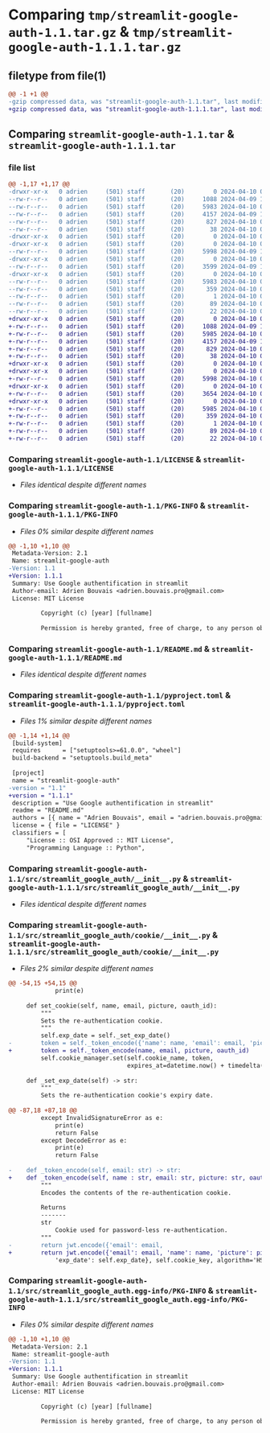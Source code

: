 # Comparing `tmp/streamlit-google-auth-1.1.tar.gz` & `tmp/streamlit-google-auth-1.1.1.tar.gz`

## filetype from file(1)

```diff
@@ -1 +1 @@
-gzip compressed data, was "streamlit-google-auth-1.1.tar", last modified: Wed Apr 10 07:09:40 2024, max compression
+gzip compressed data, was "streamlit-google-auth-1.1.1.tar", last modified: Wed Apr 10 07:44:28 2024, max compression
```

## Comparing `streamlit-google-auth-1.1.tar` & `streamlit-google-auth-1.1.1.tar`

### file list

```diff
@@ -1,17 +1,17 @@
-drwxr-xr-x   0 adrien     (501) staff       (20)        0 2024-04-10 07:09:40.508722 streamlit-google-auth-1.1/
--rw-r--r--   0 adrien     (501) staff       (20)     1088 2024-04-09 14:41:40.000000 streamlit-google-auth-1.1/LICENSE
--rw-r--r--   0 adrien     (501) staff       (20)     5983 2024-04-10 07:09:40.508478 streamlit-google-auth-1.1/PKG-INFO
--rw-r--r--   0 adrien     (501) staff       (20)     4157 2024-04-09 15:21:39.000000 streamlit-google-auth-1.1/README.md
--rw-r--r--   0 adrien     (501) staff       (20)      827 2024-04-10 07:09:27.000000 streamlit-google-auth-1.1/pyproject.toml
--rw-r--r--   0 adrien     (501) staff       (20)       38 2024-04-10 07:09:40.508767 streamlit-google-auth-1.1/setup.cfg
-drwxr-xr-x   0 adrien     (501) staff       (20)        0 2024-04-10 07:09:40.506293 streamlit-google-auth-1.1/src/
-drwxr-xr-x   0 adrien     (501) staff       (20)        0 2024-04-10 07:09:40.506895 streamlit-google-auth-1.1/src/streamlit_google_auth/
--rw-r--r--   0 adrien     (501) staff       (20)     5998 2024-04-09 15:56:05.000000 streamlit-google-auth-1.1/src/streamlit_google_auth/__init__.py
-drwxr-xr-x   0 adrien     (501) staff       (20)        0 2024-04-10 07:09:40.507948 streamlit-google-auth-1.1/src/streamlit_google_auth/cookie/
--rw-r--r--   0 adrien     (501) staff       (20)     3599 2024-04-09 15:36:22.000000 streamlit-google-auth-1.1/src/streamlit_google_auth/cookie/__init__.py
-drwxr-xr-x   0 adrien     (501) staff       (20)        0 2024-04-10 07:09:40.508229 streamlit-google-auth-1.1/src/streamlit_google_auth.egg-info/
--rw-r--r--   0 adrien     (501) staff       (20)     5983 2024-04-10 07:09:40.000000 streamlit-google-auth-1.1/src/streamlit_google_auth.egg-info/PKG-INFO
--rw-r--r--   0 adrien     (501) staff       (20)      359 2024-04-10 07:09:40.000000 streamlit-google-auth-1.1/src/streamlit_google_auth.egg-info/SOURCES.txt
--rw-r--r--   0 adrien     (501) staff       (20)        1 2024-04-10 07:09:40.000000 streamlit-google-auth-1.1/src/streamlit_google_auth.egg-info/dependency_links.txt
--rw-r--r--   0 adrien     (501) staff       (20)       89 2024-04-10 07:09:40.000000 streamlit-google-auth-1.1/src/streamlit_google_auth.egg-info/requires.txt
--rw-r--r--   0 adrien     (501) staff       (20)       22 2024-04-10 07:09:40.000000 streamlit-google-auth-1.1/src/streamlit_google_auth.egg-info/top_level.txt
+drwxr-xr-x   0 adrien     (501) staff       (20)        0 2024-04-10 07:44:28.331370 streamlit-google-auth-1.1.1/
+-rw-r--r--   0 adrien     (501) staff       (20)     1088 2024-04-09 14:41:40.000000 streamlit-google-auth-1.1.1/LICENSE
+-rw-r--r--   0 adrien     (501) staff       (20)     5985 2024-04-10 07:44:28.331158 streamlit-google-auth-1.1.1/PKG-INFO
+-rw-r--r--   0 adrien     (501) staff       (20)     4157 2024-04-09 15:21:39.000000 streamlit-google-auth-1.1.1/README.md
+-rw-r--r--   0 adrien     (501) staff       (20)      829 2024-04-10 07:44:23.000000 streamlit-google-auth-1.1.1/pyproject.toml
+-rw-r--r--   0 adrien     (501) staff       (20)       38 2024-04-10 07:44:28.331415 streamlit-google-auth-1.1.1/setup.cfg
+drwxr-xr-x   0 adrien     (501) staff       (20)        0 2024-04-10 07:44:28.329432 streamlit-google-auth-1.1.1/src/
+drwxr-xr-x   0 adrien     (501) staff       (20)        0 2024-04-10 07:44:28.329963 streamlit-google-auth-1.1.1/src/streamlit_google_auth/
+-rw-r--r--   0 adrien     (501) staff       (20)     5998 2024-04-10 07:43:51.000000 streamlit-google-auth-1.1.1/src/streamlit_google_auth/__init__.py
+drwxr-xr-x   0 adrien     (501) staff       (20)        0 2024-04-10 07:44:28.330730 streamlit-google-auth-1.1.1/src/streamlit_google_auth/cookie/
+-rw-r--r--   0 adrien     (501) staff       (20)     3654 2024-04-10 07:43:43.000000 streamlit-google-auth-1.1.1/src/streamlit_google_auth/cookie/__init__.py
+drwxr-xr-x   0 adrien     (501) staff       (20)        0 2024-04-10 07:44:28.330935 streamlit-google-auth-1.1.1/src/streamlit_google_auth.egg-info/
+-rw-r--r--   0 adrien     (501) staff       (20)     5985 2024-04-10 07:44:28.000000 streamlit-google-auth-1.1.1/src/streamlit_google_auth.egg-info/PKG-INFO
+-rw-r--r--   0 adrien     (501) staff       (20)      359 2024-04-10 07:44:28.000000 streamlit-google-auth-1.1.1/src/streamlit_google_auth.egg-info/SOURCES.txt
+-rw-r--r--   0 adrien     (501) staff       (20)        1 2024-04-10 07:44:28.000000 streamlit-google-auth-1.1.1/src/streamlit_google_auth.egg-info/dependency_links.txt
+-rw-r--r--   0 adrien     (501) staff       (20)       89 2024-04-10 07:44:28.000000 streamlit-google-auth-1.1.1/src/streamlit_google_auth.egg-info/requires.txt
+-rw-r--r--   0 adrien     (501) staff       (20)       22 2024-04-10 07:44:28.000000 streamlit-google-auth-1.1.1/src/streamlit_google_auth.egg-info/top_level.txt
```

### Comparing `streamlit-google-auth-1.1/LICENSE` & `streamlit-google-auth-1.1.1/LICENSE`

 * *Files identical despite different names*

### Comparing `streamlit-google-auth-1.1/PKG-INFO` & `streamlit-google-auth-1.1.1/PKG-INFO`

 * *Files 0% similar despite different names*

```diff
@@ -1,10 +1,10 @@
 Metadata-Version: 2.1
 Name: streamlit-google-auth
-Version: 1.1
+Version: 1.1.1
 Summary: Use Google authentification in streamlit
 Author-email: Adrien Bouvais <adrien.bouvais.pro@gmail.com>
 License: MIT License
         
         Copyright (c) [year] [fullname]
         
         Permission is hereby granted, free of charge, to any person obtaining a copy
```

### Comparing `streamlit-google-auth-1.1/README.md` & `streamlit-google-auth-1.1.1/README.md`

 * *Files identical despite different names*

### Comparing `streamlit-google-auth-1.1/pyproject.toml` & `streamlit-google-auth-1.1.1/pyproject.toml`

 * *Files 1% similar despite different names*

```diff
@@ -1,14 +1,14 @@
 [build-system]
 requires      = ["setuptools>=61.0.0", "wheel"]
 build-backend = "setuptools.build_meta"
 
 [project]
 name = "streamlit-google-auth"
-version = "1.1"
+version = "1.1.1"
 description = "Use Google authentification in streamlit"
 readme = "README.md"
 authors = [{ name = "Adrien Bouvais", email = "adrien.bouvais.pro@gmail.com" }]
 license = { file = "LICENSE" }
 classifiers = [
     "License :: OSI Approved :: MIT License",
     "Programming Language :: Python",
```

### Comparing `streamlit-google-auth-1.1/src/streamlit_google_auth/__init__.py` & `streamlit-google-auth-1.1.1/src/streamlit_google_auth/__init__.py`

 * *Files identical despite different names*

### Comparing `streamlit-google-auth-1.1/src/streamlit_google_auth/cookie/__init__.py` & `streamlit-google-auth-1.1.1/src/streamlit_google_auth/cookie/__init__.py`

 * *Files 2% similar despite different names*

```diff
@@ -54,15 +54,15 @@
             print(e)
 
     def set_cookie(self, name, email, picture, oauth_id):
         """
         Sets the re-authentication cookie.
         """
         self.exp_date = self._set_exp_date()
-        token = self._token_encode({'name': name, 'email': email, 'picture': picture, 'oauth_id': oauth_id})
+        token = self._token_encode(name, email, picture, oauth_id)
         self.cookie_manager.set(self.cookie_name, token,
                                 expires_at=datetime.now() + timedelta(days=self.cookie_expiry_days))
         
     def _set_exp_date(self) -> str:
         """
         Sets the re-authentication cookie's expiry date.
 
@@ -87,18 +87,18 @@
         except InvalidSignatureError as e:
             print(e)
             return False
         except DecodeError as e:
             print(e)
             return False
         
-    def _token_encode(self, email: str) -> str:
+    def _token_encode(self, name : str, email: str, picture: str, oauth_id: str) -> str:
         """
         Encodes the contents of the re-authentication cookie.
 
         Returns
         -------
         str
             Cookie used for password-less re-authentication.
         """
-        return jwt.encode({'email': email,
+        return jwt.encode({'email': email, 'name': name, 'picture': picture, 'oauth_id': oauth_id,
             'exp_date': self.exp_date}, self.cookie_key, algorithm='HS256')
```

### Comparing `streamlit-google-auth-1.1/src/streamlit_google_auth.egg-info/PKG-INFO` & `streamlit-google-auth-1.1.1/src/streamlit_google_auth.egg-info/PKG-INFO`

 * *Files 0% similar despite different names*

```diff
@@ -1,10 +1,10 @@
 Metadata-Version: 2.1
 Name: streamlit-google-auth
-Version: 1.1
+Version: 1.1.1
 Summary: Use Google authentification in streamlit
 Author-email: Adrien Bouvais <adrien.bouvais.pro@gmail.com>
 License: MIT License
         
         Copyright (c) [year] [fullname]
         
         Permission is hereby granted, free of charge, to any person obtaining a copy
```

